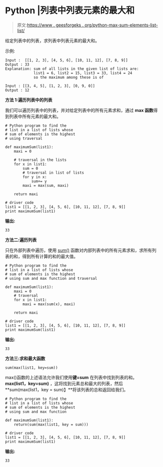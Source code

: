 # Python |列表中列表元素的最大和

> 原文:[https://www . geesforgeks . org/python-max-sum-elements-list-list/](https://www.geeksforgeeks.org/python-maximum-sum-elements-list-list-lists/)

给定列表中的列表，求列表中列表元素的最大和。

示例:

```
Input :  [[1, 2, 3], [4, 5, 6], [10, 11, 12], [7, 8, 9]]
Output : 33 
Explanation: sum of all lists in the given list of lists are:
             list1 = 6, list2 = 15, list3 = 33, list4 = 24 
             so the maximum among these is of 

Input : [[3, 4, 5], [1, 2, 3], [0, 9, 0]]
Output : 12

```

**方法 1:遍历列表中的列表**

我们可以遍历列表中的列表，并对给定列表中的所有元素求和，通过 **max 函数**得到列表中所有元素的最大和。

```
# Python program to find the 
# list in a list of lists whose 
# sum of elements is the highest
# using traversal

def maximumSum(list1):
    maxi = 0

    # traversal in the lists
    for x in list1:
        sum = 0 
        # traversal in list of lists
        for y in x:
            sum+= y     
        maxi = max(sum, maxi) 

    return maxi

# driver code  
list1 = [[1, 2, 3], [4, 5, 6], [10, 11, 12], [7, 8, 9]]
print maximumSum(list1)
```

**输出:**

```
33

```

**方法二:遍历列表**

只在外部列表中遍历，使用 [sum()](https://www.geeksforgeeks.org/sum-function-python/) 函数对内部列表中的所有元素求和，求所有列表的和，得到所有计算的和的最大值。

```
# Python program to find the 
# list in a list of lists whose 
# sum of elements is the highest
# using sum and max function and traversal

def maximumSum(list1):
    maxi = 0
    # traversal
    for x in list1:
        maxi = max(sum(x), maxi)

    return maxi

# driver code  
list1 = [[1, 2, 3], [4, 5, 6], [10, 11, 12], [7, 8, 9]]
print maximumSum(list1)
```

**输出:**

```
33

```

**方法三:求和最大函数**

```
sum(max(list1, key=sum))
```

max()函数的上述语法允许我们使用**键=sum** 在列表中找到列表的和。 **max(list1，key=sum)** ，这将找到元素总和最大的列表，然后 **sum(max(list1，key = sum)】**将该列表的总和返回给我们。

```
# Python program to find the 
# list in a list of lists whose 
# sum of elements is the highest
# using sum and max function

def maximumSum(list1):
    return(sum(max(list1, key = sum)))

# driver code  
list1 = [[1, 2, 3], [4, 5, 6], [10, 11, 12], [7, 8, 9]]
print maximumSum(list1)
```

**输出:**

```
33

```